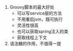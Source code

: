 1. Groovy脚本的最大好处
    - 可以写service层的方法
    - 不用重启jvm，既可执行
    - 灵活性很高
    - 也可以获取spring注入的类
    - 获取线程上下文
 2. 语法糖的作用，不值得一提